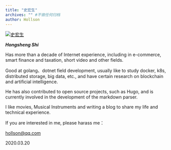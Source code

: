 ```yaml
---
title: "史宏生"
archives: "" #不做任何归档
author: Hollson
---
```


[![](/img/my/wechat.jpg "史宏生")](https://github.com/hollson)

**_Hongsheng Shi_** 

Has more than a decade of Internet experience, including in e-commerce, smart finance and taxation, short video and other fields.

Good at golang、dotnet field development, usually like to study docker, k8s, distributed storage, big data, etc., and have certain research on blockchain and artificial intelligence.

He has also contributed to open source projects, such as Hugo, and is currently involved in the development of the markdown parser.

I like movies, Musical Instruments and writing a blog to share my life and technical experience.

If you are interested in me, please harass me：

 hollson@qq.com


2020.03.20
